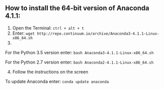 ## How to install the 64-bit version of Anaconda 4.1.1:

1. Open the Terminal: `ctrl + alt + t`
2. Enter: `wget http://repo.continuum.io/archive/Anaconda3-4.1.1-Linux-x86_64.sh`
3.
For the Python 3.5 version enter:
`bash Anaconda3-4.1.1-Linux-x86_64.sh`
 
For the Python 2.7 version enter:
`bash Anaconda2-4.1.1-Linux-x86_64.sh`

4. Follow the instructions on the screen

To update Anaconda enter:
`conda update anaconda`
